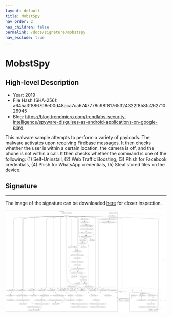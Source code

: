 ```yaml
---
layout: default
title: MobstSpy
nav_order: 2
has_children: false
permalink: /docs/signature/mobstspy
nav_exclude: true
---
```


# MobstSpy

## High-level Description

* Year: 2019
* File Hash (SHA-256): a645a3f886708e00d48aca7ca6747778c98f81765324322f858fc26271026945
* Blog: https://blog.trendmicro.com/trendlabs-security-intelligence/spyware-disguises-as-android-applications-on-google-play/

This malware sample attempts to perform a variety of payloads. The malware activates upon receiving Firebase messages. It then checks whether the user is within a certain location, the camera is off, and the phone is not within a call. It then checks whether the command is one of the following: (1) Self-Uninstall, (2) Web Traffic Boosting, (3) Phish for Facebook credentials, (4) Phish for WhatsApp credentials, (5) Steal stored files on the device.

## Signature
---

The image of the signature can be downloaded [here](../../img/signatures/MobstSpy.png) for closer inspection.

![](../../img/signatures/MobstSpy.png)